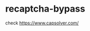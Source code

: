 # recaptcha-bypass
check https://www.capsolver.com/ 



















                                                                                   